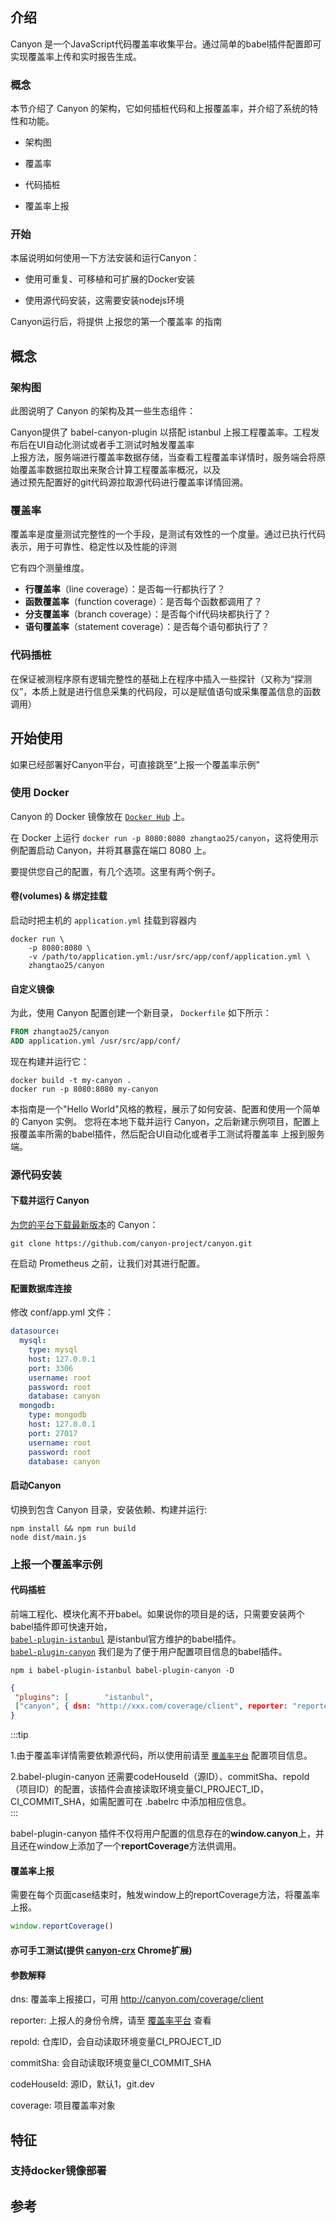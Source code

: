 ## 介绍

Canyon 是一个JavaScript代码覆盖率收集平台。通过简单的babel插件配置即可实现覆盖率上传和实时报告生成。

### 概念

本节介绍了 Canyon 的架构，它如何插桩代码和上报覆盖率，并介绍了系统的特性和功能。

- 架构图

- 覆盖率

- 代码插桩

- 覆盖率上报

### 开始

本届说明如何使用一下方法安装和运行Canyon：

- 使用可重复、可移植和可扩展的Docker安装

- 使用源代码安装，这需要安装nodejs环境

Canyon运行后，将提供 上报您的第一个覆盖率 的指南

### 

## 概念

### 架构图

此图说明了 Canyon 的架构及其一些生态组件：

Canyon提供了 babel-canyon-plugin 以搭配 istanbul 上报工程覆盖率。工程发布后在UI自动化测试或者手工测试时触发覆盖率  
上报方法，服务端进行覆盖率数据存储，当查看工程覆盖率详情时，服务端会将原始覆盖率数据拉取出来聚合计算工程覆盖率概况，以及  
通过预先配置好的git代码源拉取源代码进行覆盖率详情回溯。

### 覆盖率

覆盖率是度量测试完整性的一个手段，是测试有效性的一个度量。通过已执行代码表示，用于可靠性、稳定性以及性能的评测  

它有四个测量维度。  

- **行覆盖率**（line coverage）：是否每一行都执行了？  
- **函数覆盖率**（function coverage）：是否每个函数都调用了？  
- **分支覆盖率**（branch coverage）：是否每个if代码块都执行了？  
- **语句覆盖率**（statement coverage）：是否每个语句都执行了？

### 代码插桩

在保证被测程序原有逻辑完整性的基础上在程序中插入一些探针（又称为“探测仪”，本质上就是进行信息采集的代码段，可以是赋值语句或采集覆盖信息的函数调用）

## 开始使用

如果已经部署好Canyon平台，可直接跳至“上报一个覆盖率示例”

### 使用 Docker

Canyon 的 Docker 镜像放在 [`Docker Hub`](https://hub.docker.com/r/zhangtao25/canyon) 上。

在 Docker 上运行 `docker run -p 8080:8080 zhangtao25/canyon`，这将使用示例配置启动 Canyon，并将其暴露在端口 8080 上。

要提供您自己的配置，有几个选项。这里有两个例子。

#### 卷(volumes) & 绑定挂载

启动时把主机的 `application.yml` 挂载到容器内

```shell
docker run \
    -p 8080:8080 \
    -v /path/to/application.yml:/usr/src/app/conf/application.yml \
    zhangtao25/canyon
```

#### 自定义镜像

为此，使用 Canyon 配置创建一个新目录， `Dockerfile` 如下所示：

```dockerfile
FROM zhangtao25/canyon
ADD application.yml /usr/src/app/conf/
```

现在构建并运行它：

```shell
docker build -t my-canyon .
docker run -p 8080:8080 my-canyon
```

本指南是一个"Hello World"风格的教程，展示了如何安装、配置和使用一个简单的 Canyon 实例。
您将在本地下载并运行 Canyon，之后新建示例项目，配置上报覆盖率所需的babel插件，然后配合UI自动化或者手工测试将覆盖率
上报到服务端。

### 源代码安装

#### 下载并运行 Canyon

[为您的平台下载最新版本](http://canyon.com/#/user)的 Canyon：

```shell
git clone https://github.com/canyon-project/canyon.git
```

在启动 Prometheus 之前，让我们对其进行配置。

#### 配置数据库连接

修改 conf/app.yml 文件：

```yaml
datasource:
  mysql:
    type: mysql
    host: 127.0.0.1
    port: 3306
    username: root
    password: root
    database: canyon
  mongodb:
    type: mongodb
    host: 127.0.0.1
    port: 27017
    username: root
    password: root
    database: canyon
```

#### 启动Canyon

切换到包含 Canyon 目录，安装依赖、构建并运行:

```shell
npm install && npm run build
node dist/main.js
```

### 上报一个覆盖率示例

#### 代码插桩

前端工程化、模块化离不开babel。如果说你的项目是的话，只需要安装两个babel插件即可快速开始，  
[`babel-plugin-istanbul`](https://github.com/istanbuljs/babel-plugin-istanbul) 是istanbul官方维护的babel插件。  
[`babel-plugin-canyon`](https://github.com/canyon999/babel-plugin-canyon) 我们是为了便于用户配置项目信息的babel插件。  

```shell
npm i babel-plugin-istanbul babel-plugin-canyon -D  
```

```json
{  
 "plugins": [        "istanbul",  
 ["canyon", { dsn: "http://xxx.com/coverage/client", reporter: "reporterToken" }]        ]  
}  
```

:::tip  

1.由于覆盖率详情需要依赖源代码，所以使用前请至 [`覆盖率平台`](http://canyon.flight.com) 配置项目信息。  

2.babel-plugin-canyon 还需要codeHouseId（源ID）、commitSha、repoId（项目ID）的配置，该插件会直接读取环境变量CI_PROJECT_ID，CI_COMMIT_SHA，如需配置可在 .babelrc 中添加相应信息。  
:::  

babel-plugin-canyon 插件不仅将用户配置的信息存在的**window.canyon**上，并且还在window上添加了一个**reportCoverage**方法供调用。  

#### 覆盖率上报

需要在每个页面case结束时，触发window上的reportCoverage方法，将覆盖率上报。  

```js
window.reportCoverage()  
```

#### 亦可手工测试(提供 [canyon-crx](https://chrome.google.com/webstore/detail/islin-crx/omnpafdjidgpdmlimbangcjjaaodbeof?hl=zh-CN&authuser=0) Chrome扩展)

#### 参数解释

dns: 覆盖率上报接口，可用 http://canyon.com/coverage/client  

reporter: 上报人的身份令牌，请至 [覆盖率平台](http://canyon.com/#/user) 查看  

repoId: 仓库ID，会自动读取环境变量CI_PROJECT_ID  

commitSha: 会自动读取环境变量CI_COMMIT_SHA  

codeHouseId: 源ID，默认1，git.dev  

coverage: 项目覆盖率对象

## 特征

### 支持docker镜像部署

## 参考
